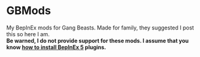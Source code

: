 # GBMods
My BepInEx mods for Gang Beasts. Made for family, they suggested I post this so here I am.  
**Be warned, I do not provide support for these mods. I assume that you know [how to install BepInEx 5](https://docs.bepinex.dev/articles/user_guide/installation/index.html) plugins.**  
